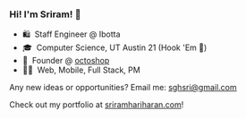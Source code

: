 ### Hi! I'm Sriram! 👋

- 🛍️  &nbsp;Staff Engineer @ Ibotta
- 🎓  &nbsp;Computer Science, UT Austin 21 (Hook 'Em 🤘)
- 🐙  &nbsp;Founder @ [octoshop](https://www.instok.org/) 
- 👨‍💻  &nbsp;Web, Mobile, Full Stack, PM

Any new ideas or opportunities? Email me: sghsri@gmail.com

Check out my portfolio at [sriramhariharan.com](http://www.sriramhariharan.com)!
